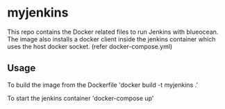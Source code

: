 # myjenkins

This repo contains the Docker related files to run Jenkins with blueocean.<br/>
The image also installs a docker client inside the jenkins container which uses the host docker socket. (refer docker-compose.yml)

## Usage

To build the image from the Dockerfile
'docker build -t myjenkins .'

To start the jenkins container
'docker-compose up'


